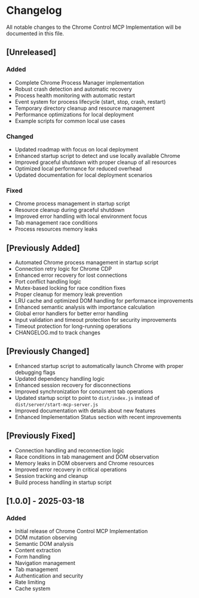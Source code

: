 # Changelog

All notable changes to the Chrome Control MCP Implementation will be documented in this file.

## [Unreleased]

### Added
- Complete Chrome Process Manager implementation
- Robust crash detection and automatic recovery
- Process health monitoring with automatic restart
- Event system for process lifecycle (start, stop, crash, restart)
- Temporary directory cleanup and resource management
- Performance optimizations for local deployment
- Example scripts for common local use cases

### Changed
- Updated roadmap with focus on local deployment
- Enhanced startup script to detect and use locally available Chrome
- Improved graceful shutdown with proper cleanup of all resources
- Optimized local performance for reduced overhead
- Updated documentation for local deployment scenarios

### Fixed
- Chrome process management in startup script
- Resource cleanup during graceful shutdown
- Improved error handling with local environment focus
- Tab management race conditions
- Process resources memory leaks

## [Previously Added]
- Automated Chrome process management in startup script
- Connection retry logic for Chrome CDP
- Enhanced error recovery for lost connections
- Port conflict handling logic
- Mutex-based locking for race condition fixes
- Proper cleanup for memory leak prevention
- LRU cache and optimized DOM handling for performance improvements
- Enhanced semantic analysis with importance calculation
- Global error handlers for better error handling
- Input validation and timeout protection for security improvements
- Timeout protection for long-running operations
- CHANGELOG.md to track changes

## [Previously Changed]
- Enhanced startup script to automatically launch Chrome with proper debugging flags
- Updated dependency handling logic
- Enhanced session recovery for disconnections
- Improved synchronization for concurrent tab operations
- Updated startup script to point to `dist/index.js` instead of `dist/server/start-mcp-server.js`
- Improved documentation with details about new features
- Enhanced Implementation Status section with recent improvements

## [Previously Fixed]
- Connection handling and reconnection logic
- Race conditions in tab management and DOM observation
- Memory leaks in DOM observers and Chrome resources
- Improved error recovery in critical operations
- Session tracking and cleanup
- Build process handling in startup script

## [1.0.0] - 2025-03-18

### Added
- Initial release of Chrome Control MCP Implementation
- DOM mutation observing
- Semantic DOM analysis
- Content extraction
- Form handling
- Navigation management
- Tab management
- Authentication and security
- Rate limiting
- Cache system
